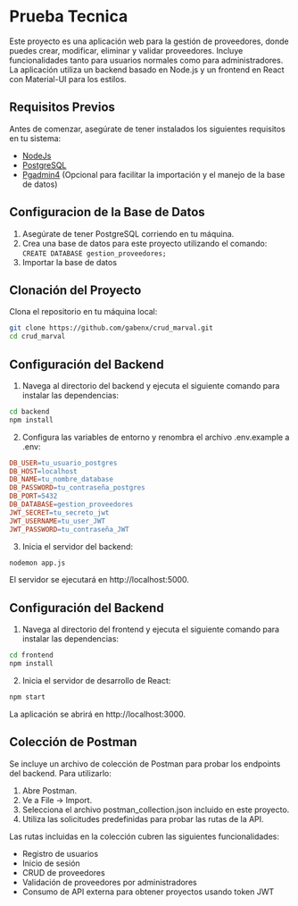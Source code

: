 # Prueba Tecnica

Este proyecto es una aplicación web para la gestión de proveedores, donde puedes crear, modificar, eliminar y validar proveedores. Incluye funcionalidades tanto para usuarios normales como para administradores. La aplicación utiliza un backend basado en Node.js y un frontend en React con Material-UI para los estilos.

## Requisitos Previos
Antes de comenzar, asegúrate de tener instalados los siguientes requisitos en tu sistema:
* [NodeJs](https://nodejs.org/en)
* [PostgreSQL](https://www.postgresql.org/download/)
* [Pgadmin4](https://www.pgadmin.org/download/) (Opcional para facilitar la importación y el manejo de la base de datos)

## Configuracion de la Base de Datos
1. Asegúrate de tener PostgreSQL corriendo en tu máquina.
2. Crea una base de datos para este proyecto utilizando el comando: ```CREATE DATABASE gestion_proveedores;```
3. Importar la base de datos

## Clonación del Proyecto
Clona el repositorio en tu máquina local:
```bash
git clone https://github.com/gabenx/crud_marval.git
cd crud_marval
```

## Configuración del Backend
1. Navega al directorio del backend y ejecuta el siguiente comando para instalar las dependencias:
```bash
cd backend
npm install
```
2. Configura las variables de entorno y renombra el archivo .env.example a .env:
```makefile
DB_USER=tu_usuario_postgres
DB_HOST=localhost
DB_NAME=tu_nombre_database
DB_PASSWORD=tu_contraseña_postgres
DB_PORT=5432
DB_DATABASE=gestion_proveedores
JWT_SECRET=tu_secreto_jwt
JWT_USERNAME=tu_user_JWT
JWT_PASSWORD=tu_contraseña_JWT
```
3. Inicia el servidor del backend:
```bash
nodemon app.js
```
El servidor se ejecutará en http://localhost:5000.

## Configuración del Backend
1. Navega al directorio del frontend y ejecuta el siguiente comando para instalar las dependencias:
```bash
cd frontend
npm install
```
2. Inicia el servidor de desarrollo de React:
```bash
npm start
```
La aplicación se abrirá en http://localhost:3000.

## Colección de Postman
Se incluye un archivo de colección de Postman para probar los endpoints del backend. Para utilizarlo:
1. Abre Postman.
2. Ve a File -> Import.
3. Selecciona el archivo postman_collection.json incluido en este proyecto.
4. Utiliza las solicitudes predefinidas para probar las rutas de la API.

Las rutas incluidas en la colección cubren las siguientes funcionalidades:

* Registro de usuarios
* Inicio de sesión
* CRUD de proveedores
* Validación de proveedores por administradores
* Consumo de API externa para obtener proyectos usando token JWT
